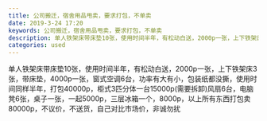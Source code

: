 ```yaml
---
title: 公司搬迁，宿舍用品甩卖，要求打包，不单卖
date: 2019-3-24 17:20
keywords: 公司搬迁，宿舍用品甩卖，要求打包，不单卖
description: 单人铁架床带床垫10张，使用时间半年，有松动白送，2000p一张，上下铁架床3张，带床垫，4000p一张，窗式空调6台，功率有大有小，包装纸都没撕，使用时间同样半年，打包40000p，柜式3匹分体一台15000p(需要拆卸)风扇6台，电脑凳
categories: used
---
```

<td class="t_f" id="postmessage_3298437">

单人铁架床带床垫10张，使用时间半年，有松动白送，2000p一张，上下铁架床3张，带床垫，4000p一张，窗式空调6台，功率有大有小，包装纸都没撕，使用时间同样半年，打包40000p，柜式3匹分体一台15000p(需要拆卸)风扇6台，电脑凳6张，桌子一张，一起5000p，三层冰箱一个，8000p，以上所有东西打包卖80000p，不议价，不送货，自己对比市场价，非诚勿扰<br/>
</td>
